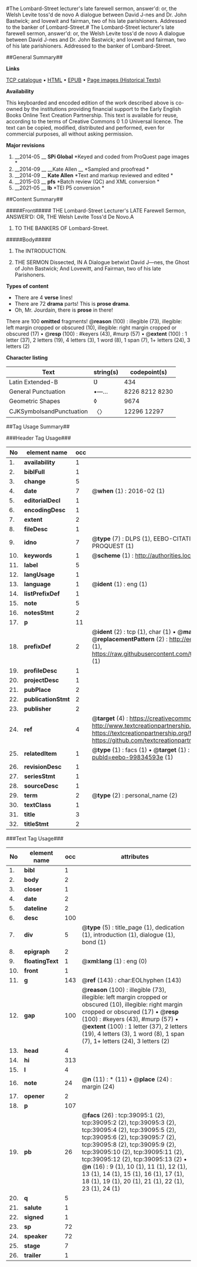 #The Lombard-Street lecturer's late farewell sermon, answer'd: or, the Welsh Levite toss'd de novo A dialogue between David J-nes and Dr. John Bastwick; and lovewit and fairman, two of his late parishioners. Addressed to the banker of Lombard-Street.#
The Lombard-Street lecturer's late farewell sermon, answer'd: or, the Welsh Levite toss'd de novo A dialogue between David J-nes and Dr. John Bastwick; and lovewit and fairman, two of his late parishioners. Addressed to the banker of Lombard-Street.

##General Summary##

**Links**

[TCP catalogue](http://www.ota.ox.ac.uk/tcp/)  • 
[HTML](http://tei.it.ox.ac.uk/tcp/Texts-HTML/free/A48/A48968.html)  • 
[EPUB](http://tei.it.ox.ac.uk/tcp/Texts-EPUB/free/A48/A48968.epub) • 
[Page images (Historical Texts)](https://historicaltexts.jisc.ac.uk/eebo-99834593e)

**Availability**

This keyboarded and encoded edition of the work described above is co-owned by the
    institutions providing financial support to the Early English Books Online Text Creation
    Partnership. This text is available for reuse, according to the terms of  Creative Commons 0 1.0 Universal
    licence. The text can be copied, modified, distributed and performed, even for commercial
    purposes, all without asking permission.

**Major revisions**

1. __2014-05 __ __SPi Global__ *Keyed and coded from ProQuest page images *
1. __2014-09 __ __Kate Allen __ *Sampled and proofread *
1. __2014-09 __ __Kate Allen__ *Text and markup reviewed and edited *
1. __2015-03 __ __pfs__ *Batch review (QC) and XML conversion *
1. __2021-05 __ __lb__ *TEI P5 conversion *

##Content Summary##

#####Front#####
THE Lombard-Street Lecturer's LATE Farewell Sermon, ANSWER'D: OR, THE Welsh Levite Toss'd De Novo.A 
1. TO THE BANKERS OF Lombard-Street.

#####Body#####

1. The INTRODUCTION.

1. THE SERMON Dissected, IN A Dialogue betwixt David J—nes, the Ghost of John Bastwick; And Lovewitt, and Fairman, two of his late Parishoners.

**Types of content**

  * There are 4 **verse** lines!
  * There are 72 **drama** parts! This is **prose drama**.
  * Oh, Mr. Jourdain, there is **prose** in there!

There are 100 **omitted** fragments! 
 @__reason__ (100) : illegible (73), illegible: left margin cropped or obscured (10), illegible: right margin cropped or obscured (17)  •  @__resp__ (100) : #keyers (43), #murp (57)  •  @__extent__ (100) : 1 letter (37), 2 letters (19), 4 letters (3), 1 word (8), 1 span (7), 1+ letters (24), 3 letters (2)

**Character listing**


|Text|string(s)|codepoint(s)|
|---|---|---|
|Latin Extended-B|Ʋ|434|
|General Punctuation|•—…|8226 8212 8230|
|Geometric Shapes|◊|9674|
|CJKSymbolsandPunctuation|〈〉|12296 12297|

##Tag Usage Summary##

###Header Tag Usage###

|No|element name|occ|attributes|
|---|---|---|---|
|1.|__availability__|1||
|2.|__biblFull__|1||
|3.|__change__|5||
|4.|__date__|7| @__when__ (1) : 2016-02 (1)|
|5.|__editorialDecl__|1||
|6.|__encodingDesc__|1||
|7.|__extent__|2||
|8.|__fileDesc__|1||
|9.|__idno__|7| @__type__ (7) : DLPS (1), EEBO-CITATION (1), VID (1), EEBO-PROQUEST (1), STC (2), PROQUEST (1)|
|10.|__keywords__|1| @__scheme__ (1) : http://authorities.loc.gov/ (1)|
|11.|__label__|5||
|12.|__langUsage__|1||
|13.|__language__|1| @__ident__ (1) : eng (1)|
|14.|__listPrefixDef__|1||
|15.|__note__|5||
|16.|__notesStmt__|2||
|17.|__p__|11||
|18.|__prefixDef__|2| @__ident__ (2) : tcp (1), char (1)  •  @__matchPattern__ (2) : ([0-9\-]+):([0-9IVX]+) (1), (.+) (1)  •  @__replacementPattern__ (2) : http://eebo.chadwyck.com/downloadtiff?vid=$1&page=$2 (1), https://raw.githubusercontent.com/textcreationpartnership/Texts/master/tcpchars.xml#$1 (1)|
|19.|__profileDesc__|1||
|20.|__projectDesc__|1||
|21.|__pubPlace__|2||
|22.|__publicationStmt__|2||
|23.|__publisher__|2||
|24.|__ref__|4| @__target__ (4) : https://creativecommons.org/publicdomain/zero/1.0/ (1), http://www.textcreationpartnership.org/docs/. (1), https://textcreationpartnership.org/faq/#faq05 (1), https://github.com/textcreationpartnership (1)|
|25.|__relatedItem__|1| @__type__ (1) : facs (1)  •  @__target__ (1) : https://data.historicaltexts.jisc.ac.uk/view?pubId=eebo-99834593e (1)|
|26.|__revisionDesc__|1||
|27.|__seriesStmt__|1||
|28.|__sourceDesc__|1||
|29.|__term__|2| @__type__ (2) : personal_name (2)|
|30.|__textClass__|1||
|31.|__title__|3||
|32.|__titleStmt__|2||


###Text Tag Usage###

|No|element name|occ|attributes|
|---|---|---|---|
|1.|__bibl__|1||
|2.|__body__|2||
|3.|__closer__|1||
|4.|__date__|2||
|5.|__dateline__|2||
|6.|__desc__|100||
|7.|__div__|5| @__type__ (5) : title_page (1), dedication (1), introduction (1), dialogue (1), bond (1)|
|8.|__epigraph__|2||
|9.|__floatingText__|1| @__xml:lang__ (1) : eng (0)|
|10.|__front__|1||
|11.|__g__|143| @__ref__ (143) : char:EOLhyphen (143)|
|12.|__gap__|100| @__reason__ (100) : illegible (73), illegible: left margin cropped or obscured (10), illegible: right margin cropped or obscured (17)  •  @__resp__ (100) : #keyers (43), #murp (57)  •  @__extent__ (100) : 1 letter (37), 2 letters (19), 4 letters (3), 1 word (8), 1 span (7), 1+ letters (24), 3 letters (2)|
|13.|__head__|4||
|14.|__hi__|313||
|15.|__l__|4||
|16.|__note__|24| @__n__ (11) : * (11)  •  @__place__ (24) : margin (24)|
|17.|__opener__|2||
|18.|__p__|107||
|19.|__pb__|26| @__facs__ (26) : tcp:39095:1 (2), tcp:39095:2 (2), tcp:39095:3 (2), tcp:39095:4 (2), tcp:39095:5 (2), tcp:39095:6 (2), tcp:39095:7 (2), tcp:39095:8 (2), tcp:39095:9 (2), tcp:39095:10 (2), tcp:39095:11 (2), tcp:39095:12 (2), tcp:39095:13 (2)  •  @__n__ (16) : 9 (1), 10 (1), 11 (1), 12 (1), 13 (1), 14 (1), 15 (1), 16 (1), 17 (1), 18 (1), 19 (1), 20 (1), 21 (1), 22 (1), 23 (1), 24 (1)|
|20.|__q__|5||
|21.|__salute__|1||
|22.|__signed__|1||
|23.|__sp__|72||
|24.|__speaker__|72||
|25.|__stage__|7||
|26.|__trailer__|1||
